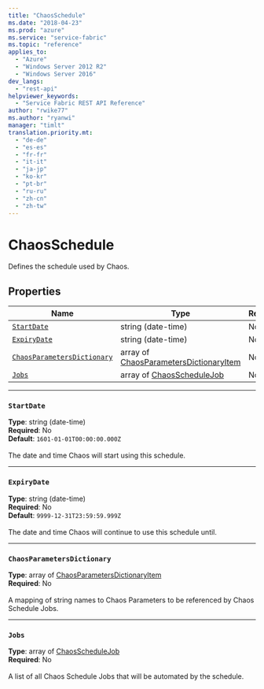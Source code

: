 ```yaml
---
title: "ChaosSchedule"
ms.date: "2018-04-23"
ms.prod: "azure"
ms.service: "service-fabric"
ms.topic: "reference"
applies_to: 
  - "Azure"
  - "Windows Server 2012 R2"
  - "Windows Server 2016"
dev_langs: 
  - "rest-api"
helpviewer_keywords: 
  - "Service Fabric REST API Reference"
author: "rwike77"
ms.author: "ryanwi"
manager: "timlt"
translation.priority.mt: 
  - "de-de"
  - "es-es"
  - "fr-fr"
  - "it-it"
  - "ja-jp"
  - "ko-kr"
  - "pt-br"
  - "ru-ru"
  - "zh-cn"
  - "zh-tw"
---
```

# ChaosSchedule

Defines the schedule used by Chaos.

## Properties

| Name | Type | Required |
| --- | --- | --- |
| [`StartDate`](#startdate) | string (date-time) | No |
| [`ExpiryDate`](#expirydate) | string (date-time) | No |
| [`ChaosParametersDictionary`](#chaosparametersdictionary) | array of [ChaosParametersDictionaryItem](sfclient-model-chaosparametersdictionaryitem.md) | No |
| [`Jobs`](#jobs) | array of [ChaosScheduleJob](sfclient-model-chaosschedulejob.md) | No |

____
### `StartDate`
__Type__: string (date-time) <br/>
__Required__: No<br/>
__Default__: `1601-01-01T00:00:00.000Z` <br/>
<br/>
The date and time Chaos will start using this schedule.


____
### `ExpiryDate`
__Type__: string (date-time) <br/>
__Required__: No<br/>
__Default__: `9999-12-31T23:59:59.999Z` <br/>
<br/>
The date and time Chaos will continue to use this schedule until.


____
### `ChaosParametersDictionary`
__Type__: array of [ChaosParametersDictionaryItem](sfclient-model-chaosparametersdictionaryitem.md) <br/>
__Required__: No<br/>
<br/>
A mapping of string names to Chaos Parameters to be referenced by Chaos Schedule Jobs.


____
### `Jobs`
__Type__: array of [ChaosScheduleJob](sfclient-model-chaosschedulejob.md) <br/>
__Required__: No<br/>
<br/>
A list of all Chaos Schedule Jobs that will be automated by the schedule.


